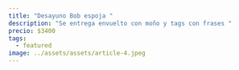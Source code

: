```yaml
---
title: "Desayuno Bob espoja "
description: "Se entrega envuelto con moño y tags con frases "
precio: $3400
tags:
  - featured
image: ../assets/assets/article-4.jpeg
---
```

